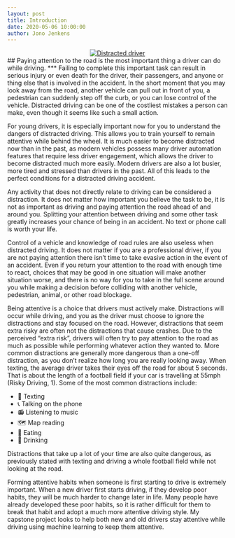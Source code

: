 ```yaml
---
layout: post
title: Introduction
date: 2020-05-06 10:00:00
author: Jono Jenkens
---
```

<a href="https://www.maxwell.af.mil/News/Features/Display/Article/421649/donttextanddrive/" target="_blank">
    <center>
        <img src="{{site.baseurl}}/assets/photos/texting.JPG?raw=true" alt="Distracted driver">
    </center>
</a> 
## Paying attention to the road is the most important thing a driver can do while driving.
***
Failing to complete this important task can result in serious injury or even death for the driver, their passengers, and anyone or thing else that is involved in the accident.  In the short moment that you may look away from the road, another vehicle can pull out in front of you, a pedestrian can suddenly step off the curb, or you can lose control of the vehicle. Distracted driving can be one of the costliest mistakes a person can make, even though it seems like such a small action. 

For young drivers, it is especially important now for you to understand the dangers of distracted driving.  This allows you to train yourself to remain attentive while behind the wheel.  It is much easier to become distracted now than in the past, as modern vehicles possess many driver automation features that require less driver engagement, which allows the driver to become distracted much more easily.  Modern drivers are also a lot busier, more tired and stressed than drivers in the past.  All of this leads to the perfect conditions for a distracted driving accident. 

Any activity that does not directly relate to driving can be considered a distraction. It does not matter how important you believe the task to be, it is not as important as driving and paying attention the road ahead of and around you.  Splitting your attention between driving and some other task greatly increases your chance of being in an accident.  No text or phone call is worth your life. 

Control of a vehicle and knowledge of road rules are also useless when distracted driving.  It does not matter if you are a professional driver, if you are not paying attention there isn’t time to take evasive action in the event of an accident.  Even if you return your attention to the road with enough time to react, choices that may be good in one situation will make another situation worse, and there is no way for you to take in the full scene around you while making a decision before colliding with another vehicle, pedestrian, animal, or other road blockage. 

Being attentive is a choice that drivers must actively make.  Distractions will occur while driving, and you as the driver must choose to ignore the distractions and stay focused on the road. However, distractions that seem extra risky are often not the distractions that cause crashes.  Due to the perceived “extra risk”, drivers will often try to pay attention to the road as much as possible while performing whatever action they wanted to.  More common distractions are generally more dangerous than a one-off distraction, as you don’t realize how long you are really looking away.  When texting, the average driver takes their eyes off the road for about 5 seconds.  That is  about the length of a football field if your car is travelling at 55mph (Risky Driving, 1). Some of the most common distractions include: 
* 📱 Texting
* 📞 Talking on the phone
* 📻 Listening to music
* 🗺️ Map reading
* 🥡 Eating
* 🥤 Drinking

Distractions that take up a lot of your time are also quite dangerous, as previously stated with texting and driving a whole football field while not looking at the road. 

Forming attentive habits when someone is first starting to drive is extremely important.  When a new driver first starts driving, if they develop poor habits, they will be much harder to change later in life.  Many people have already developed these poor habits, so it is rather difficult for them to break that habit and adopt a much more attentive driving style.  My capstone project looks to help both new and old drivers stay attentive while driving using machine learning to keep them attentive. 
